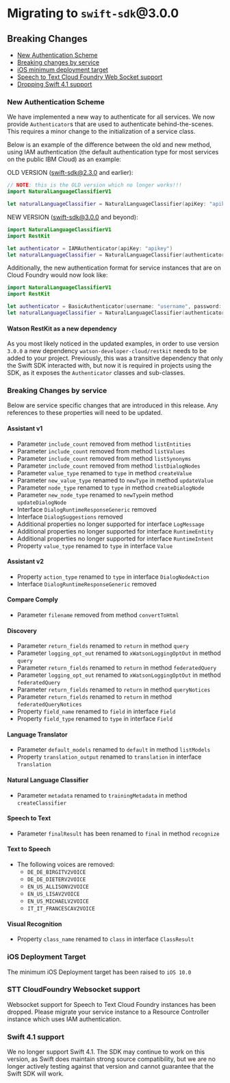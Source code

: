 # Migrating to `swift-sdk`@3.0.0

## Breaking Changes

- [New Authentication Scheme](#new-authentication-scheme)
- [Breaking changes by service](#breaking-changes-by-service)
- [iOS minimum deployment target](#ios-deployment-target)
- [Speech to Text Cloud Foundry Web Socket support](#stt-cloudfoundry-websocket-support)
- [Dropping Swift 4.1 support](#swift-4.1-support)

### New Authentication Scheme

We have implemented a new way to authenticate for all services. We now provide `Authenticator`s that are used to authenticate behind-the-scenes. This requires a minor change to the initialization of a service class.

Below is an example of the difference between the old and new method, using IAM authentication (the default authentication type for most services on the public IBM Cloud) as an example:

OLD VERSION (swift-sdk@2.3.0 and earlier):
```swift
// NOTE: this is the OLD version which no longer works!!!
import NaturalLanguageClassifierV1

let naturalLanguageClassifier = NaturalLanguageClassifier(apiKey: "apikey")
```

NEW VERSION (swift-sdk@3.0.0 and beyond):
```swift
import NaturalLanguageClassifierV1
import RestKit

let authenticator = IAMAuthenticator(apiKey: "apikey")
let naturalLanguageClassifier = NaturalLanguageClassifier(authenticator: authenticator)
```

Additionally, the new authentication format for service instances that are on Cloud Foundry would now look like:

```swift
import NaturalLanguageClassifierV1
import RestKit

let authenticator = BasicAuthenticator(username: "username", password: "password")
let naturalLanguageClassifier = NaturalLanguageClassifier(authenticator: authenticator)
```

#### Watson RestKit as a new dependency

As you most likely noticed in the updated examples, in order to use version `3.0.0` a new dependency `watson-developer-cloud/restkit` needs to be added to your project. Previously, this was a transitive dependency that only the Swift SDK interacted with, but now it is required in projects using the SDK, as it exposes the `Authenticator` classes and sub-classes.

### Breaking Changes by service

Below are service specific changes that are introduced in this release. Any references to these properties will need to be updated.

#### Assistant v1
- Parameter `include_count` removed from method `listEntities`
- Parameter `include_count` removed from method `listValues`
- Parameter `include_count` removed from method `listSynonyms`
- Parameter `include_count` removed from method `listDialogNodes`
- Parameter `value_type` renamed to `type` in method `createValue`
- Parameter `new_value_type` renamed to `newType` in method `updateValue`
- Parameter `node_type` renamed to `type` in method `createDialogNode`
- Parameter `new_node_type` renamed to `newType`in method `updateDialogNode`
- Interface `DialogRuntimeResponseGeneric` removed
- Interface `DialogSuggestions` removed
- Additional properties no longer supported for interface `LogMessage`
- Additional properties no longer supported for interface `RuntimeEntity`
- Additional properties no longer supported for interface `RuntimeIntent`
- Property `value_type` renamed to `type` in interface `Value`

#### Assistant v2
- Property `action_type` renamed to `type` in interface `DialogNodeAction`
- Interface `DialogRuntimeResponseGeneric` removed

#### Compare Comply
- Parameter `filename` removed from method `convertToHtml`

#### Discovery
- Parameter `return_fields` renamed to `return` in method `query`
- Parameter `logging_opt_out` renamed to `xWatsonLoggingOptOut` in method `query`
- Parameter `return_fields` renamed to `return` in method `federatedQuery`
- Parameter `logging_opt_out` renamed to `xWatsonLoggingOptOut` in method `federatedQuery`
- Parameter `return_fields` renamed to `return` in method `queryNotices`
- Parameter `return_fields` renamed to `return` in method `federatedQueryNotices`
- Property `field_name` renamed to `field` in interface `Field`
- Property `field_type` renamed to `type` in interface `Field`

#### Language Translator
- Parameter `default_models` renamed to `default` in method `listModels`
- Property `translation_output` renamed to `translation` in interface `Translation`

#### Natural Language Classifier
- Parameter `metadata` renamed to `trainingMetadata` in method `createClassifier`

#### Speech to Text
- Parameter `finalResult` has been renamed to `final` in method `recognize`

#### Text to Speech
- The following voices are removed:
  - `DE_DE_BIRGITV2VOICE`
  - `DE_DE_DIETERV2VOICE`
  - `EN_US_ALLISONV2VOICE`
  - `EN_US_LISAV2VOICE`
  - `EN_US_MICHAELV2VOICE`
  - `IT_IT_FRANCESCAV2VOICE`

#### Visual Recognition
- Property `class_name` renamed to `class` in interface `ClassResult`

### iOS Deployment Target

The minimum iOS Deployment target has been raised to `iOS 10.0`

### STT CloudFoundry Websocket support

Websocket support for Speech to Text Cloud Foundry instances has been dropped. Please migrate your service instance to a Resource Controller instance which uses IAM authentication.

### Swift 4.1 support

We no longer support Swift 4.1. The SDK may continue to work on this version, as Swift does maintain strong source compatibility, but we are no longer actively testing against that version and cannot guarantee that the Swift SDK will work.
